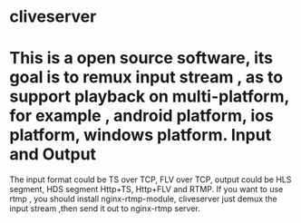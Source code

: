 cliveserver
===========
 This is a open source software, its goal is to remux input stream , as to support playback
on multi-platform, for example , android platform, ios platform, windows platform.
Input and Output
=========
 The input format could be TS over TCP, FLV over TCP, output could be HLS segment, HDS segment
Http+TS, Http+FLV and RTMP.
 If you want to use rtmp , you should install nginx-rtmp-module, cliveserver just demux the input
stream ,then send it out to nginx-rtmp server.
